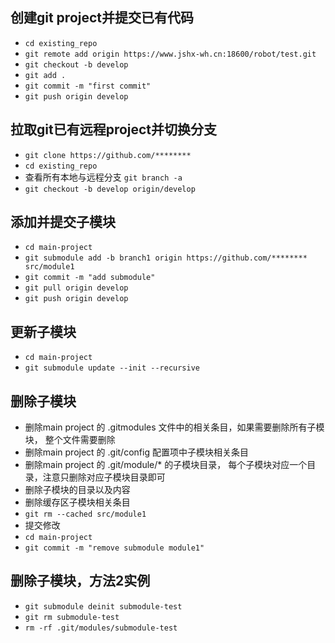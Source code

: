 ## 创建git project并提交已有代码

- `cd existing_repo`
- `git remote add origin https://www.jshx-wh.cn:18600/robot/test.git`
- `git checkout -b develop`
- `git add .`
- `git commit -m "first commit"`
- `git push origin develop`

## 拉取git已有远程project并切换分支

- `git clone https://github.com/********`
- `cd existing_repo`
- 查看所有本地与远程分支 `git branch -a`
- `git checkout -b develop origin/develop`

## 添加并提交子模块

- `cd main-project`
- `git submodule add -b branch1 origin https://github.com/******** src/module1`
- `git commit -m "add submodule"`
- `git pull origin develop`
- `git push origin develop`

## 更新子模块

- `cd main-project`
- `git submodule update --init --recursive`

## 删除子模块

- 删除main project 的 .gitmodules 文件中的相关条目，如果需要删除所有子模块， 整个文件需要删除
- 删除main project 的 .git/config 配置项中子模块相关条目
- 删除main project 的 .git/module/* 的子模块目录， 每个子模块对应一个目录，注意只删除对应子模块目录即可
- 删除子模块的目录以及内容
- 删除缓存区子模块相关条目
- `git rm --cached src/module1`
- 提交修改
- `cd main-project`
- `git commit -m "remove submodule module1"`

## 删除子模块，方法2实例

- `git submodule deinit submodule-test`
- `git rm submodule-test`
- `rm -rf .git/modules/submodule-test`
